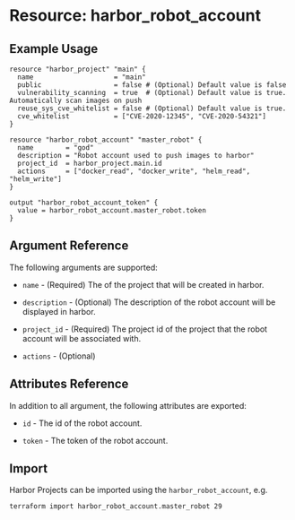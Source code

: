 # Resource: harbor_robot_account

## Example Usage

```hcl
resource "harbor_project" "main" {
  name                    = "main"
  public                  = false # (Optional) Default value is false
  vulnerability_scanning  = true  # (Optional) Default value is true. Automatically scan images on push
  reuse_sys_cve_whitelist = false # (Optional) Default value is true.
  cve_whitelist           = ["CVE-2020-12345", "CVE-2020-54321"]
}

resource "harbor_robot_account" "master_robot" {
  name        = "god"
  description = "Robot account used to push images to harbor"
  project_id  = harbor_project.main.id
  actions     = ["docker_read", "docker_write", "helm_read", "helm_write"]
}

output "harbor_robot_account_token" {
  value = harbor_robot_account.master_robot.token
}
```

## Argument Reference

The following arguments are supported:

* `name` - (Required) The of the project that will be created in harbor.

* `description` - (Optional) The description of the robot account will be displayed in harbor.

* `project_id` - (Required) The project id of the project that the robot account will be associated with.

* `actions` - (Optional)

## Attributes Reference

In addition to all argument, the following attributes are exported:

* `id` - The id of the robot account.

* `token` - The token of the robot account.

## Import

Harbor Projects can be imported using the `harbor_robot_account`, e.g.

```sh
terraform import harbor_robot_account.master_robot 29
```
